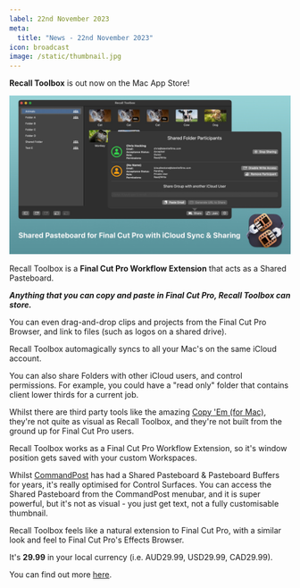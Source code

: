 ```yaml
---
label: 22nd November 2023
meta:
  title: "News - 22nd November 2023"
icon: broadcast
image: /static/thumbnail.jpg
---
```


**Recall Toolbox** is out now on the Mac App Store!

![](/static/recall-toolbox-banner.jpg)

Recall Toolbox is a **Final Cut Pro Workflow Extension** that acts as a Shared Pasteboard.

_**Anything that you can copy and paste in Final Cut Pro, Recall Toolbox can store.**_

You can even drag-and-drop clips and projects from the Final Cut Pro Browser, and link to files (such as logos on a shared drive).

Recall Toolbox automagically syncs to all your Mac's on the same iCloud account.

You can also share Folders with other iCloud users, and control permissions. For example, you could have a "read only" folder that contains client lower thirds for a current job.

Whilst there are third party tools like the amazing [Copy 'Em ​(for Mac)](https://apprywhere.com/ce-mac.html), they're not quite as visual as Recall Toolbox, and they're not built from the ground up for Final Cut Pro users.

Recall Toolbox works as a Final Cut Pro Workflow Extension, so it's window position gets saved with your custom Workspaces.

Whilst [CommandPost](https://commandpost.io) has had a Shared Pasteboard & Pasteboard Buffers for years, it's really optimised for Control Surfaces. You can access the Shared Pasteboard from the CommandPost menubar, and it is super powerful, but it's not as visual - you just get text, not a fully customisable thumbnail.

Recall Toolbox feels like a natural extension to Final Cut Pro, with a similar look and feel to Final Cut Pro's Effects Browser.

It's **29.99** in your local currency (i.e. AUD29.99, USD29.99, CAD29.99).

You can find out more [here](https://recalltoolbox.fcp.cafe).